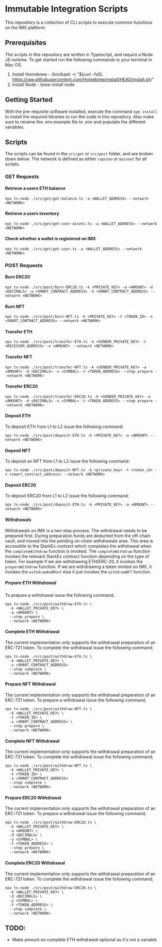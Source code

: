 # Immutable Integration Scripts

This repository is a collection of CLI scripts to execute common functions on the IMX platform.

## Prerequisites

The scripts in this repository are written in Typescript, and require a Node JS runtime. To get started run
the following commands in your terminal in Mac OS.

1. Install Homebrew - /bin/bash -c "$(curl -fsSL https://raw.githubusercontent.com/Homebrew/install/HEAD/install.sh)"
2. Install Node - brew install node

## Getting Started

With the pre-requisite software installed, execute the command `npm install` to install the required libraries to
run the code in this repository. Also make sure to rename the .env.example file to .env and populate the different variables.

## Scripts

The scripts can be found in the `src/get` or `src/post` folder, and are broken down below. The network is defined as either `ropsten` or `mainnet` for all scripts.

### GET Requests

#### Retrieve a users ETH balance

```
npx ts-node ./src/get/get-balance.ts -a <WALLET_ADDRESS> --network <NETWORK>
```

#### Retrieve a users inventory

```
npx ts-node ./src/get/get-user-assets.ts -a <WALLET_ADDRESS> --network <NETWORK>
```

#### Check whether a wallet is registered on IMX

```
npx ts-node ./src/get/get-user.ts -a <WALLET_ADDRESS> --network <NETWORK>
```

### POST Requests

#### Burn ERC20

```
npx ts-node ./src/post/burn-ERC20.ts -k <PRVIATE_KEY> -a <AMOUNT> -d <DECIMALS> -y <SMART_CONTRACT_ADDRESS> -S <SMART_CONTRACT_ADDRESS> --network <NETWORK>
```

#### Burn NFT

```
npx ts-node ./src/post/burn-NFT.ts -k <PRIVATE_KEY> -t <TOKEN_ID> -s <SMART_CONTRACT_ADDRESS> --network <NETWORK>
```

#### Transfer ETH

```
npx ts-node ./src/post/transfer-ETH.ts -k <SENDER_PRIVATE_KEY> -t <RECEIVER_ADDRESS> -a <AMOUNT> --network <NETWORK>
```
#### Transfer NFT

```
npx ts-node ./src/post/transfer-NFT.ts -k <SENDER_PRIVATE_KEY> -a <AMOUNT> -d <DECIMALS> -s <SYMBOL> -t <TOKEN_ADDRESS> --step prepare --network <NETWORK>
```
#### Transfer ERC20

```
npx ts-node ./src/post/transfer-ERC20.ts -k <SENDER_PRIVATE_KEY> -a <AMOUNT> -d <DECIMALS> -s <SYMBOL> -t <TOKEN_ADDRESS> --step prepare --network <NETWORK>
```

#### Deposit ETH

To deposit ETH from L1 to L2 issue the following command:

```
npx ts-node ./src/post/deposit-ETH.ts -k <PRIVATE_KEY> -a <AMOUNT> --network <NETWORK>                    
```

#### Deposit NFT

To deposit an NFT from L1 to L2 issue the following command:

```
npx ts-node ./src/post/deposit-NFT.ts -k <private_key> -t <token_id> -s <smart_contract_address> --network <NETWORK>                   
```

#### Deposit ERC20

To deposit ERC20 from L1 to L2 issue the following command:

```
npx ts-node ./src/post/deposit-ETH.ts -k <PRIVATE_KEY> -a <AMOUNT> --network <NETWORK>                    
```

#### Withdrawals

Withdrawals on IMX is a two step process. The withdrawal needs to be prepared first. During preparation funds are deducted from the off-chain vault, and moved into the pending on-chain withdrawals area. This area is accessible to the StarkEx contract which completes the withdrawal when the `completeWithdraw` function is invoked. The `completeWithdraw` function invokes the relevant StarkEx contract function depending on the type of token. For example if we are withdrawing ETH/ERC-20, it invokes the `prepareWithdraw` function. If we are withdrawing a token minted on IMX, it invokes the `withdrawAndMint` else it just invokes the `withdrawNFT` function.

##### Prepare ETH Withdrawal

To prepare a withdrawal issue the following command;

```
npx ts-node ./src/post/withdraw-ETH.ts \
  -k <WALLET_PRIVATE_KEY> \
  -a <AMOUNT> \
  --step prepare \ 
  --network <NETWORK>
```

#### Complete ETH Withdrawal

The current implementation only supports the withdrawal preparation of an ERC-721 token.
To complete the withdrawal issue the following command;

```
npx ts-node ./src/post/withdraw-ETH.ts \
  -k <WALLET_PRIVATE_KEY> \
  -s <SMART_CONTRACT_ADDRESS>
  --step complete \ 
  --network <NETWORK>
```


#### Prepare NFT Withdrawal

The current implementation only supports the withdrawal preparation of an ERC-721 token.
To prepare a withdrawal issue the following command;

```
npx ts-node ./src/post/withdraw-NFT.ts \
  -k <WALLET_PRIVATE_KEY> \
  -t <TOKEN_ID> \
  -s <SMART_CONTRACT_ADDRESS> \
  --step prepare \ 
  --network <NETWORK>
```

#### Complete NFT Withdrawal

The current implementation only supports the withdrawal preparation of an ERC-721 token.
To complete the withdrawal issue the following command;

```
npx ts-node ./src/post/withdraw-NFT.ts \
  -k <WALLET_PRIVATE_KEY> \
  -t <TOKEN_ID> \
  -s <SMART_CONTRACT_ADDRESS>
  --step complete \ 
  --network <NETWORK>
```

#### Prepare ERC20 Withdrawal

The current implementation only supports the withdrawal preparation of an ERC-721 token.
To prepare a withdrawal issue the following command;

```
npx ts-node ./src/post/withdraw-ERC20.ts \
  -k <WALLET_PRIVATE_KEY> \
  -a <AMOUNT> \
  -d <DECIMALS> \
  -y <SYMBOL> \
  -t <TOKEN_ADDRESS> \
  --step prepare \ 
  --network <NETWORK>
```

#### Complete ERC20 Withdrawal

The current implementation only supports the withdrawal preparation of an ERC-721 token.
To complete the withdrawal issue the following command;

```
npx ts-node ./src/post/withdraw-ERC20.ts \
  -k <WALLET_PRIVATE_KEY> \
  -d <DECIMALS> \
  -y <SYMBOL> \
  -t <TOKEN_ADDRESS> \
  --step complete \ 
  --network <NETWORK>
```


## TODO:
* Make amount on complete ETH withdrawal optional as it's not a variable